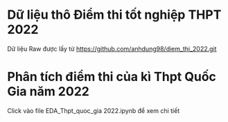 # Dữ liệu thô Điểm thi tốt nghiệp THPT 2022
Dữ liệu Raw được lấy từ https://github.com/anhdung98/diem_thi_2022.git
# Phân tích điểm thi của kì Thpt Quốc Gia năm 2022
Click vào file EDA_Thpt_quoc_gia 2022.ipynb để xem chi tiết
